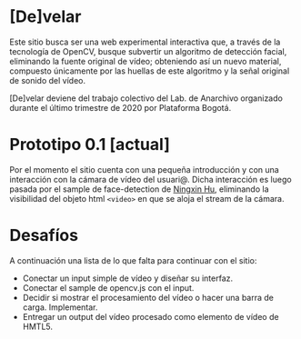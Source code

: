 # [De]velar
Este sitio busca ser una web experimental interactiva que, a través de la tecnología de OpenCV, busque subvertir un algoritmo de detección facial, eliminando la fuente original de vídeo; obteniendo así un nuevo material, compuesto únicamente por las huellas de este algoritmo y la señal original de sonido del vídeo.

[De]velar deviene del trabajo colectivo del Lab. de Anarchivo organizado durante el último trimestre de 2020 por Plataforma Bogotá.

# Prototipo 0.1 [actual]
Por el momento el sitio cuenta con una pequeña introducción y con una interacción con la cámara de vídeo del usuari@. Dicha interacción es luego pasada por el sample de face-detection de [Ningxin Hu](https://huningxin.github.io/opencv.js/samples/face-detection/index.html), eliminando la visibilidad del objeto html ```<video>``` en que se aloja el stream de la cámara.

# Desafíos
A continuación una lista de lo que falta para continuar con el sitio:

- Conectar un input simple de vídeo y diseñar su interfaz.
- Conectar el sample de opencv.js con el input.
- Decidir si mostrar el procesamiento del vídeo o hacer una barra de carga. Implementar.
- Entregar un output del vídeo procesado como elemento de vídeo de HMTL5.
